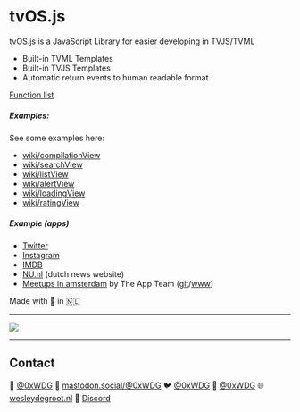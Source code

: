 # tvOS.js

tvOS.js is a JavaScript Library for easier developing in TVJS/TVML

- Built-in TVML Templates
- Built-in TVJS Templates
- Automatic return events to human readable format

<a href='https://github.com/0xWDG/tvOS.js/wiki/tvOS.js-Function-list' target='_blank'>Function list</a>

##### Examples:

See some examples here:

- <a href='https://github.com/0xWDG/tvOS.js/wiki/compilationView' target='_blank'>wiki/compilationView</a>
- <a href='https://github.com/0xWDG/tvOS.js/wiki/searchView' target='_blank'>wiki/searchView</a>
- <a href='https://github.com/0xWDG/tvOS.js/wiki/listView' target='_blank'>wiki/listView</a>
- <a href='https://github.com/0xWDG/tvOS.js/wiki/alertView' target='_blank'>wiki/alertView</a>
- <a href='https://github.com/0xWDG/tvOS.js/wiki/loadingView' target='_blank'>wiki/loadingView</a>
- <a href='https://github.com/0xWDG/tvOS.js/wiki/ratingView' target='_blank'>wiki/ratingView</a>

##### Example (apps)

- [Twitter](https://github.com/0xWDG/tvOS.js/blob/main/docs/example_twitter.js)
- [Instagram](https://github.com/0xWDG/tvOS.js/blob/main/docs/example_instagram.js)
- [IMDB](https://github.com/0xWDG/tvOS.js/blob/main/docs/example_IMDB.js)
- [NU.nl](https://github.com/0xWDG/tvOS.js/blob/main/docs/example_app2.js) (dutch news website)
- [Meetups in amsterdam](https://github.com/0xWDG/tvOS.js/blob/main/docs/example_app.js) by The App Team ([git](https://github.com/The-app-team)/[www](http://www.the-app-team.com))

Made with 🩵 in 🇳🇱

---

![](https://cdn.rawgit.com/feross/standard/master/badge.svg)

---

## Contact

🦋 [@0xWDG](https://bsky.app/profile/0xWDG.bsky.social)
🐘 [mastodon.social/@0xWDG](https://mastodon.social/@0xWDG)
🐦 [@0xWDG](https://x.com/0xWDG)
🧵 [@0xWDG](https://www.threads.net/@0xWDG)
🌐 [wesleydegroot.nl](https://wesleydegroot.nl)
🤖 [Discord](https://discordapp.com/users/918438083861573692)
